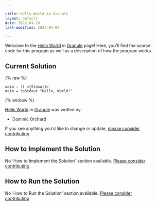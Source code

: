 ```yaml
---

title: Hello World in Granule
layout: default
date: 2022-04-28
last-modified: 2023-04-07

---
```


Welcome to the [Hello World](https://sampleprograms.io/projects/hello-world) in [Granule](https://sampleprograms.io/languages/granule) page! Here, you'll find the source code for this program as well as a description of how the program works.

## Current Solution

{% raw %}

```granule
main : () <{Stdout}>
main = toStdout "Hello, World!"
```

{% endraw %}

[Hello World](https://sampleprograms.io/projects/hello-world) in [Granule](https://sampleprograms.io/languages/granule) was written by:

- Dominic Orchard

If you see anything you'd like to change or update, [please consider contributing](https://github.com/TheRenegadeCoder/sample-programs).

## How to Implement the Solution

No 'How to Implement the Solution' section available. [Please consider contributing](https://github.com/TheRenegadeCoder/sample-programs-website).

## How to Run the Solution

No 'How to Run the Solution' section available. [Please consider contributing](https://github.com/TheRenegadeCoder/sample-programs-website).